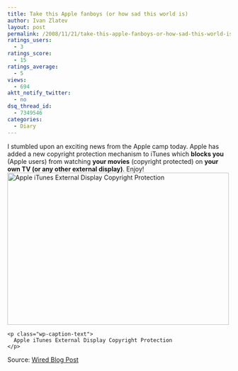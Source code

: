 ```yaml
---
title: Take this Apple fanboys (or how sad this world is)
author: Ivan Zlatev
layout: post
permalink: /2008/11/21/take-this-apple-fanboys-or-how-sad-this-world-is/
ratings_users:
  - 3
ratings_score:
  - 15
ratings_average:
  - 5
views:
  - 694
aktt_notify_twitter:
  - no
dsq_thread_id:
  - 7349546
categories:
  - Diary
---
```

<div class="mceTemp mceIEcenter" style="text-align: left;">
  I stumbled upon an exciting news from the Apple camp today. Apple has added a new copyright protection mechanism to iTunes which <strong>blocks you</strong> (Apple users) from watching <strong>your movies</strong> (copyright protected) on <strong>your own TV (or any other external display)</strong>. Enjoy!
</div>

<div class="mceTemp mceIEcenter" style="text-align: left;">
</div>

<div class="mceTemp mceIEcenter" style="text-align: left;">
  <div id="attachment_243" style="width: 510px" class="wp-caption aligncenter">
    <a href="http://ivanz.com/wp-content/uploads/2008/11/itunesscreen.jpg"><img class="size-full wp-image-243" title="Apple iTunes External Display Copyright Protection" src="http://ivanz.com/wp-content/uploads/2008/11/itunesscreen.jpg" alt="Apple iTunes External Display Copyright Protection" width="500" height="343" /></a>
    
    <p class="wp-caption-text">
      Apple iTunes External Display Copyright Protection
    </p>
  </div>
</div>

<div class="mceTemp mceIEcenter" style="text-align: left;">
  Source: <a href="http://blog.wired.com/gadgets/2008/11/apple-adds-copy.html">Wired Blog Post</a>
</div>